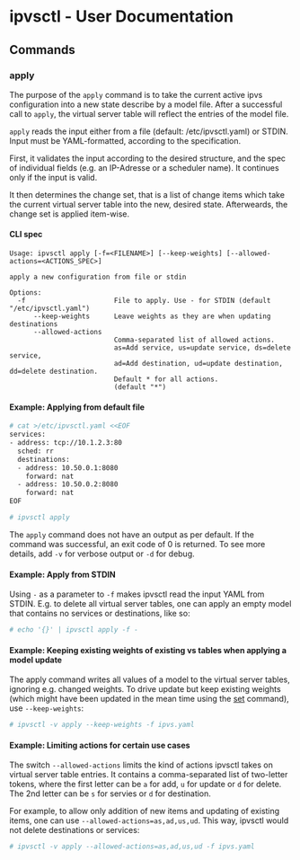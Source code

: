 # ipvsctl - User Documentation

## Commands

### apply

The purpose of the `apply` command is to take the current active ipvs configuration into a new state describe by a model file. After
a successful call to `apply`, the virtual server table will reflect the entries of the model file.

`apply` reads the input either from a file (default: /etc/ipvsctl.yaml) or STDIN. Input must be YAML-formatted, according to the
specification. 

First, it validates the input according to the desired structure, and the spec of individual fields (e.g. an IP-Adresse or
a scheduler name). It continues only if the input is valid.

It then determines the change set, that is a list of change items which take the current virtual server table into the
new, desired state. Afterweards, the change set is applied item-wise.

#### CLI spec

```
Usage: ipvsctl apply [-f=<FILENAME>] [--keep-weights] [--allowed-actions=<ACTIONS_SPEC>]

apply a new configuration from file or stdin

Options:
  -f                      File to apply. Use - for STDIN (default "/etc/ipvsctl.yaml")
      --keep-weights      Leave weights as they are when updating destinations
      --allowed-actions
                          Comma-separated list of allowed actions.
                          as=Add service, us=update service, ds=delete service,
                          ad=Add destination, ud=update destination, dd=delete destination.
                          Default * for all actions.
                          (default "*")
```

#### Example: Applying from default file

```bash
# cat >/etc/ipvsctl.yaml <<EOF
services:
- address: tcp://10.1.2.3:80
  sched: rr
  destinations:
  - address: 10.50.0.1:8080
    forward: nat
  - address: 10.50.0.2:8080
    forward: nat
EOF

# ipvsctl apply
```

The `apply` command does not have an output as per default. If the command was successful, an exit code of 0 is returned. To see
more details, add `-v` for verbose output or `-d` for debug.

#### Example: Apply from STDIN

Using `-` as a parameter to `-f` makes ipvsctl read the input YAML from STDIN. E.g. to delete all virtual server tables, one
can apply an empty model that contains no services or destinations, like so:

```bash
# echo '{}' | ipvsctl apply -f -
```

#### Example: Keeping existing weights of existing vs tables when applying a model update

The apply command writes all values of a model to the virtual server tables, ignoring e.g. changed weights. To drive
update but keep existing weights (which might have been updated in the mean time using the [set](set.md) command), use
`--keep-weights`:

```bash
# ipvsctl -v apply --keep-weights -f ipvs.yaml
```

#### Example: Limiting actions for certain use cases

The switch `--allowed-actions` limits the kind of actions ipvsctl takes on virtual server table entries. It contains a 
comma-separated list of two-letter tokens, where the first letter can be `a` for add, `u` for update or `d` for delete.
The 2nd letter can be `s` for servies or `d` for destination.

For example, to allow only addition of new items and updating of existing items, one can use `--allowed-actions=as,ad,us,ud`.
This way, ipvsctl would not delete destinations or services:

```bash
# ipvsctl -v apply --allowed-actions=as,ad,us,ud -f ipvs.yaml
```
